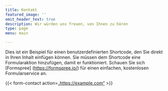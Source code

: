 ```yaml
---
title: Kontakt
featured_image: ''
omit_header_text: true
description: Wir würden uns freuen, von Ihnen zu hören
type: page
menu: main

---
```


Dies ist ein Beispiel für einen benutzerdefinierten Shortcode, den Sie direkt in Ihren Inhalt einfügen können. Sie müssen dem Shortcode eine Formularaktion hinzufügen, damit er funktioniert. Schauen Sie sich [Formspree] (https://formspree.io/) für einen einfachen, kostenlosen Formularservice an. 

{{< form-contact action=„https://example.com“ >}}

